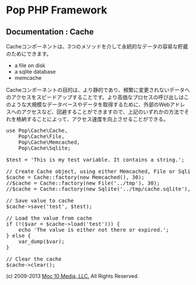 Pop PHP Framework
=================

Documentation : Cache
---------------------

Cacheコンポーネントは、3つのメソッドを介して永続的なデータの容易な貯蔵のためにできます。

* a file on disk
* a sqlite database
* memcache

Cacheコンポーネントの目的は、より静的であり、頻繁に変更されないデータへのアクセスをスピードアップすることです。より高価なプロセスの呼び出しはこのような大規模なデータベースやデータを取得するために、外部のWebアドレスへのアクセスなど、回避することができますので、上記のいずれかの方法でそれを格納することによって、アクセス速度を向上させることができる。

<pre>
use Pop\Cache\Cache,
    Pop\Cache\File,
    Pop\Cache\Memcached,
    Pop\Cache\Sqlite;

$test = 'This is my test variable. It contains a string.';

// Create Cache object, using either Memcached, File or Sqlite
$cache = Cache::factory(new Memcached(), 30);
//$cache = Cache::factory(new File('../tmp'), 30);
//$cache = Cache::factory(new Sqlite('../tmp/cache.sqlite'), 30);

// Save value to cache
$cache->save('test', $test);

// Load the value from cache
if (!($var = $cache->load('test'))) {
    echo 'The value is either not there or expired.';
} else {
    var_dump($var);
}

// Clear the cache
$cache->clear();
</pre>

(c) 2009-2013 [Moc 10 Media, LLC.](http://www.moc10media.com) All Rights Reserved.
